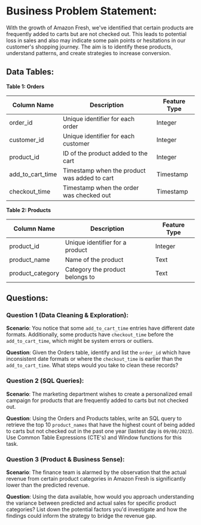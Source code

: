 # Business Problem Statement:
With the growth of Amazon Fresh, we've identified that certain products are frequently added to carts but are not checked out. This leads to potential loss in sales and also may indicate some pain points or hesitations in our customer's shopping journey. The aim is to identify these products, understand patterns, and create strategies to increase conversion.

## Data Tables:

**Table 1: Orders**

| Column Name      | Description                                 | Feature Type |
|------------------|---------------------------------------------|--------------|
| order_id         | Unique identifier for each order            | Integer      |
| customer_id      | Unique identifier for each customer         | Integer      |
| product_id       | ID of the product added to the cart         | Integer      |
| add_to_cart_time | Timestamp when the product was added to cart| Timestamp    |
| checkout_time    | Timestamp when the order was checked out    | Timestamp    |

**Table 2: Products**

| Column Name      | Description                     | Feature Type  |
|------------------|---------------------------------|---------------|
| product_id       | Unique identifier for a product | Integer       |
| product_name     | Name of the product             | Text          |
| product_category | Category the product belongs to | Text          |

## Questions:

### Question 1 (Data Cleaning & Exploration):

**Scenario**:
You notice that some `add_to_cart_time` entries have different date formats. Additionally, some products have `checkout_time` before the `add_to_cart_time`, which might be system errors or outliers.

**Question**:
Given the Orders table, identify and list the `order_id` which have inconsistent date formats or where the `checkout_time` is earlier than the `add_to_cart_time`. What steps would you take to clean these records?

### Question 2 (SQL Queries):

**Scenario**:
The marketing department wishes to create a personalized email campaign for products that are frequently added to carts but not checked out.

**Question**:
Using the Orders and Products tables, write an SQL query to retrieve the top 10 `product_names` that have the highest count of being added to carts but not checked out in the past one year (lastest day is `09/08/2023`). Use Common Table Expressions (CTE's) and Window functions for this task.

### Question 3 (Product & Business Sense):

**Scenario**:
The finance team is alarmed by the observation that the actual revenue from certain product categories in Amazon Fresh is significantly lower than the predicted revenue.

**Question**:
Using the data available, how would you approach understanding the variance between predicted and actual sales for specific product categories? List down the potential factors you'd investigate and how the findings could inform the strategy to bridge the revenue gap.
